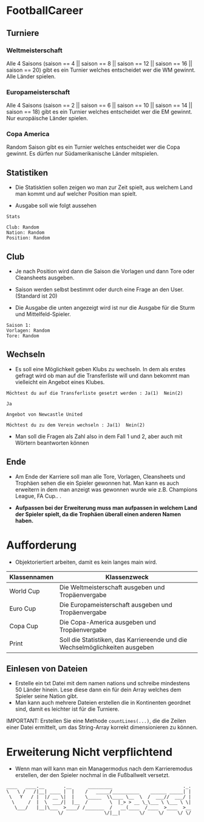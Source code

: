 # FootballCareer
## Turniere
### Weltmeisterschaft
Alle 4 Saisons (saison == 4 || saison == 8 || saison == 12 || saison == 16 || saison == 20) gibt es ein Turnier welches entscheidet wer die WM gewinnt. Alle Länder spielen.

### Europameisterschaft
Alle 4 Saisons (saison == 2 || saison == 6 || saison == 10 || saison == 14 || saison == 18) gibt es ein Turnier welches entscheidet wer die EM gewinnt. Nur europäische Länder spielen.

### Copa America
Random Saison gibt es ein Turnier welches entscheidet wer die Copa gewinnt. Es dürfen nur Südamerikanische Länder mitspielen.


## Statistiken
* Die Statisktien sollen zeigen wo man zur Zeit spielt, aus welchem Land man kommt und auf welcher Position man spielt.

* Ausgabe soll wie folgt aussehen


````
Stats

Club: Random
Nation: Random
Position: Random
````


## Club

* Je nach Position wird dann die Saison die Vorlagen und dann Tore oder Cleansheets ausgeben.

* Saison werden selbst bestimmt oder durch eine Frage an den User. (Standard ist 20)

* Die Ausgabe die unten angezeigt wird ist nur die Ausgabe für die Sturm und Mittelfeld-Spieler.

````
Saison 1:
Vorlagen: Random
Tore: Random
````

## Wechseln

* Es soll eine Möglichkeit geben Klubs zu wechseln. In dem als erstes gefragt wird ob man auf die Transferliste will und dann bekommt man vielleicht ein Angebot eines Klubes.


````
Möchtest du auf die Transferliste gesetzt werden : Ja(1)  Nein(2)

Ja

Angebot von Newcastle United

Möchtest du zu dem Verein wechseln : Ja(1)  Nein(2)
````


* Man soll die Fragen als Zahl also in dem Fall 1 und 2, aber auch mit Wörtern beantworten können


## Ende

* Am Ende der Karriere soll man alle Tore, Vorlagen, Cleansheets und Trophäen sehen die ein Spieler gewonnen hat. Man kann es auch erweitern in dem man anzeigt was gewonnen wurde wie z.B. Champions League, FA Cup.. .


* **Aufpassen bei der Erweiterung muss man aufpassen in welchem Land der Spieler spielt, da die Trophäen überall einen anderen Namen haben.**

# Aufforderung

* Objektoriertiert arbeiten, damit es kein langes main wird.

| Klassennamen  | Klassenzweck  |
| ------------- | ------------- |
| World Cup     | Die Weltmeisterschaft ausgeben und Tropäenvergabe  |
| Euro Cup      | Die Europameisterschaft ausgeben und Tropäenvergabe  |
| Copa Cup      | Die Copa-America ausgeben und Tropäenvergabe  |
| Print      | Soll die Statistiken, das Karriereende und die Wechselmöglichkeiten ausgeben |

## Einlesen von Dateien

* Erstelle ein txt Datei mit dem namen nations und schreibe mindestens 50 Länder hinein. Lese diese dann ein für dein Array welches dem Spieler seine Nation gibt.
* Man kann auch mehrere Dateien erstellen die in Kontinenten geordnet sind, damit es leichter ist für die Turniere.

IMPORTANT: Erstellen Sie eine Methode `countLines(...)`, die die Zeilen einer Datei ermittelt, um das String-Array korrekt dimensionieren zu können.

# Erweiterung **Nicht verpflichtend**

* Wenn man will kann man ein Managermodus nach dem Karrieremodus erstellen, der den Spieler nochmal in die Fußballwelt versetzt.

````
____   ____.__       .__      _________                          ._.
\   \ /   /|__| ____ |  |    /   _____/__________    ______ _____| |
 \   Y   / |  |/ __ \|  |    \_____  \\____ \__  \  /  ___//  ___/ |
  \     /  |  \  ___/|  |__  /        \  |_> > __ \_\___ \ \___ \ \|
   \___/   |__|\___  >____/ /_______  /   __(____  /____  >____  >__
                   \/               \/|__|       \/     \/     \/ \/
````